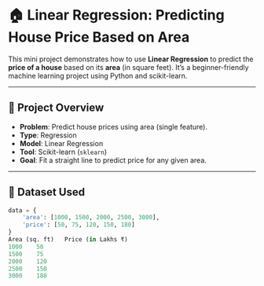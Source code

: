 # 🏠 Linear Regression: Predicting House Price Based on Area

This mini project demonstrates how to use **Linear Regression** to predict the **price of a house** based on its **area** (in square feet). It’s a beginner-friendly machine learning project using Python and scikit-learn.

---

## 📌 Project Overview

- **Problem**: Predict house prices using area (single feature).
- **Type**: Regression
- **Model**: Linear Regression
- **Tool**: Scikit-learn (`sklearn`)
- **Goal**: Fit a straight line to predict price for any given area.

---

## 🧠 Dataset Used

```python
data = {
    'area': [1000, 1500, 2000, 2500, 3000],
    'price': [50, 75, 120, 150, 180]
}
Area (sq. ft)	Price (in Lakhs ₹)
1000	50
1500	75
2000	120
2500	150
3000	180
